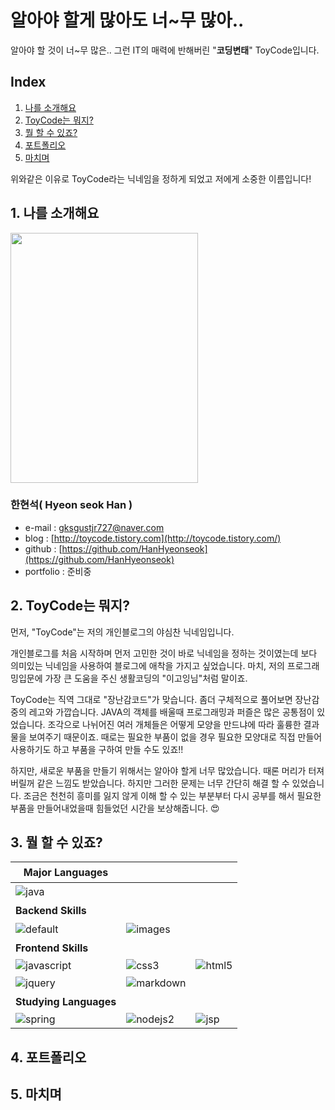 ﻿# 알아야 할게 많아도 너~무 많아..
알아야 할 것이 너~무 많은.. 그런 IT의 매력에 반해버린 "**코딩변태**" ToyCode입니다.

## Index
1. [나를 소개해요](#1-나를-소개해요)
2. [ToyCode는 뭐지?](#2-ToyCode는-뭐지)
3. [뭘 할 수 있죠?](#3-뭘-할-수-있죠)
4. [포트폴리오](#4-포트폴리오)
5. [마치며](#5-마치며) 

위와같은 이유로 ToyCode라는 닉네임을 정하게 되었고 저에게 소중한 이름입니다! 

## 1. 나를 소개해요

<img src="https://user-images.githubusercontent.com/38531104/43686622-e9dff4f6-9903-11e8-87c5-511a4d4aec23.jpg" width="300" height="400">

### 한현석( Hyeon seok Han )
 - e-mail : <gksgustjr727@naver.com>
 - blog : [http://toycode.tistory.com](http://toycode.tistory.com/)
 - github : [https://github.com/HanHyeonseok](https://github.com/HanHyeonseok)
 - portfolio : 준비중

## 2. ToyCode는 뭐지?

먼저, "ToyCode"는 저의 개인블로그의 야심찬 닉네임입니다.  

개인블로그를 처음 시작하며 먼저 고민한 것이 바로 닉네임을 정하는 것이였는데 보다 의미있는 닉네임을 사용하여 블로그에 애착을 가지고 싶었습니다. 마치, 저의 프로그래밍입문에 가장 큰 도움을 주신 생활코딩의 "이고잉님"처럼 말이죠.  

ToyCode는 직역 그대로 "장난감코드"가 맞습니다. 좀더 구체적으로 풀어보면 장난감중의 레고와 가깝습니다. JAVA의 객체를 배울때 프로그래밍과 퍼즐은 많은 공통점이 있었습니다. 조각으로 나뉘어진 여러 개체들은 어떻게 모양을 만드냐에 따라 훌륭한 결과물을 보여주기 때문이죠. 때로는 필요한 부품이 없을 경우 필요한 모양대로 직접 만들어 사용하기도 하고 부품을 구하여 만들 수도 있죠!!  

하지만, 새로운 부품을 만들기 위해서는 알아야 할게 너무 많았습니다. 때론 머리가 터져버릴꺼 같은 느낌도 받았습니다. 하지만 그러한 문제는 너무 간단히 해결 할 수 있었습니다. 조금은 천천히 흥미를 잃지 않게 이해 할 수 있는 부분부터 다시 공부를 해서 필요한 부품을 만들어내었을때 힘들었던 시간을 보상해줍니다. &#128525;

## 3. 뭘 할 수 있죠?

Major Languages|ㅤ|ㅤ
---|---|---
![java](https://user-images.githubusercontent.com/38531104/43716471-2f9d9e38-99bf-11e8-9407-314dfc2f8702.png)|ㅤ|ㅤ
 **Backend Skills**|ㅤ|ㅤ
![default](https://user-images.githubusercontent.com/38531104/43716482-30797e3a-99bf-11e8-997c-055b414d2993.jpg)|![images](https://user-images.githubusercontent.com/38531104/43716470-2f712ff6-99bf-11e8-9bf3-c3466dcb19cf.png)|ㅤ
**Frontend Skills**|ㅤ|ㅤ
![javascript](https://user-images.githubusercontent.com/38531104/43716473-2fcb2b32-99bf-11e8-874d-4bdb840d0cf7.png)|![css3](https://user-images.githubusercontent.com/38531104/43716467-2f12a47c-99bf-11e8-8c06-1a3330813716.png)|![html5](https://user-images.githubusercontent.com/38531104/43716469-2f3f6ade-99bf-11e8-95f6-06e31f088e6d.png)
![jquery](https://user-images.githubusercontent.com/38531104/43716475-2ff84130-99bf-11e8-9e85-4471e6f67f72.png)|![markdown](https://user-images.githubusercontent.com/38531104/43716480-30507422-99bf-11e8-8fce-59de7af5c4e5.png)|ㅤ
**Studying Languages**|ㅤ|ㅤ
![spring](https://user-images.githubusercontent.com/38531104/43717758-7b93d416-99c3-11e8-93dd-6f3034f585aa.png)|![nodejs2](https://user-images.githubusercontent.com/38531104/43717757-7b5f38a0-99c3-11e8-8b12-82acd6f08848.png)|![jsp](https://user-images.githubusercontent.com/38531104/43717756-7b37473c-99c3-11e8-9a1b-577cd477b3e7.png)

## 4. 포트폴리오
## 5. 마치며